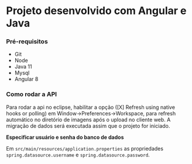 # Projeto desenvolvido com Angular e Java

### Pré-requisitos

- Git
- Node
- Java 11
- Mysql
- Angular 8

### Como rodar a API

Para rodar a api no eclipse, habilitar a opção ([X] Refresh using native hooks or polling) em
Window->Preferences->Workspace, para refresh automático no diretório de imagens após o upload no cliente web. A migração de dados será executada assim que o projeto for iniciado.

**Especificar usuário e senha do banco de dados**

Em `src/main/resources/application.properties` as propriedades `spring.datasource.username` e
`spring.datasource.password`.

